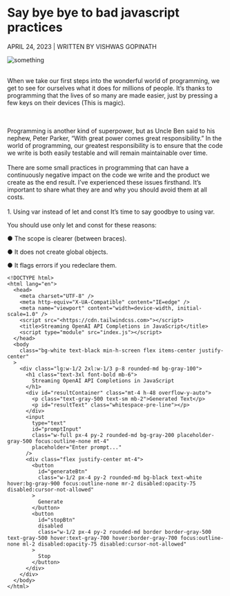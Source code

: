 # Say bye bye to bad javascript practices


APRIL 24, 2023 | WRITTEN BY VISHWAS GOPINATH

<img src="https://cdn.builder.io/api/v1/image/assets%2FYJIGb4i01jvw0SRdL5Bt%2F77f866290d044b118268f88b0128e427" alt="something">

<br/>
<br/>

When we take our first steps into the wonderful world of programming, we get to see for ourselves what it does for millions of people. It’s thanks to programming that the lives of so many are made easier, just by pressing a few keys on their devices (This is magic).


<br/>
<br/>
Programming is another kind of superpower, but as Uncle Ben said to his nephew, Peter Parker, “With great power comes great responsibility.” In the world of programming, our greatest responsibility is to ensure that the code we write is both easily testable and will remain maintainable over time.



<br/>
<br/>
There are some small practices in programming that can have a continuously negative impact on the code we write and the product we create as the end result. I’ve experienced these issues firsthand. It’s important to share what they are and why you should avoid them at all costs.



<br/>
<br/>
  1. Using var instead of let and const
  It’s time to say goodbye to using var.
  
  You should use only let and const for these reasons:
  
  ● The scope is clearer (between braces).
  
  ● It does not create global objects.

  ● It flags errors if you redeclare them.



```
<!DOCTYPE html>
<html lang="en">
  <head>
    <meta charset="UTF-8" />
    <meta http-equiv="X-UA-Compatible" content="IE=edge" />
    <meta name="viewport" content="width=device-width, initial-scale=1.0" />
    <script src="<https://cdn.tailwindcss.com>"></script>
    <title>Streaming OpenAI API Completions in JavaScript</title>
    <script type="module" src="index.js"></script>
  </head>
  <body
    class="bg-white text-black min-h-screen flex items-center justify-center"
  >
    <div class="lg:w-1/2 2xl:w-1/3 p-8 rounded-md bg-gray-100">
      <h1 class="text-3xl font-bold mb-6">
        Streaming OpenAI API Completions in JavaScript
      </h1>
      <div id="resultContainer" class="mt-4 h-48 overflow-y-auto">
        <p class="text-gray-500 text-sm mb-2">Generated Text</p>
        <p id="resultText" class="whitespace-pre-line"></p>
      </div>
      <input
        type="text"
        id="promptInput"
        class="w-full px-4 py-2 rounded-md bg-gray-200 placeholder-gray-500 focus:outline-none mt-4"
        placeholder="Enter prompt..."
      />
      <div class="flex justify-center mt-4">
        <button
          id="generateBtn"
          class="w-1/2 px-4 py-2 rounded-md bg-black text-white hover:bg-gray-900 focus:outline-none mr-2 disabled:opacity-75 disabled:cursor-not-allowed"
        >
          Generate
        </button>
        <button
          id="stopBtn"
          disabled
          class="w-1/2 px-4 py-2 rounded-md border border-gray-500 text-gray-500 hover:text-gray-700 hover:border-gray-700 focus:outline-none ml-2 disabled:opacity-75 disabled:cursor-not-allowed"
        >
          Stop
        </button>
      </div>
    </div>
  </body>
</html>
```
